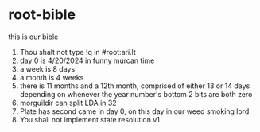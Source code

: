 # root-bible
this is our bible

1. Thou shalt not type !q in #root:ari.lt
2. day 0 is 4/20/2024 in funny murcan time
3. a week is 8 days
4. a month is 4 weeks
5. there is 11 months and a 12th month, comprised of either 13 or 14 days depending on whenever the year number's bottom 2 bits are both zero
6. morguildir can split LDA in 32
7. Plate has second came in day 0, on this day in our weed smoking lord
8. You shall not implement state resolution v1
